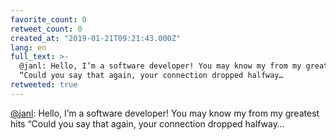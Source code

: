 ```yaml
---
favorite_count: 0
retweet_count: 0
created_at: "2019-01-21T09:21:43.000Z"
lang: en
full_text: >-
  @janl: Hello, I’m a software developer! You may know my from my greatest hits
  “Could you say that again, your connection dropped halfway…
retweeted: true
---
```


[@janl](https://twitter.com/janl): Hello, I’m a software developer! You may know
my from my greatest hits “Could you say that again, your connection dropped
halfway…
